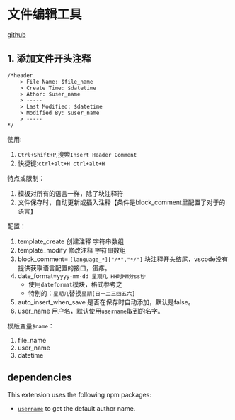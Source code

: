 # 文件编辑工具
[github](https://github.com/treert/vscode-plugins/tree/master/FileEditorUtils)

## 1. 添加文件开头注释
```
/*header
    > File Name: $file_name
    > Create Time: $datetime
    > Athor: $user_name
    > -----
    > Last Modified: $datetime
    > Modified By: $user_name
    > -----
*/
```
使用:
1. `Ctrl+Shift+P`,搜索`Insert Header Comment`
2. 快捷键:`ctrl+alt+H ctrl+alt+H`

特点或限制：
1. 模板对所有的语言一样，除了块注释符
2. 文件保存时，自动更新或插入注释【条件是block_comment里配置了对于的语言】

配置：
1. template_create 创建注释 字符串数组
2. template_modify 修改注释 字符串数组
3. block_comment= `[language_*]["/*","*/"]` 块注释开头结尾，vscode没有提供获取语言配置的接口，蛋疼。
4. date_format=`yyyy-mm-dd 星期几 HH时MM分ss秒`
    - 使用`dateformat`模块，格式参考之
    - 特别的：`星期几`替换`星期[日一二三四五六]`
5. auto_insert_when_save 是否在保存时自动添加，默认是false。
6. user_name 用户名，默认使用`username`取到的名字。

模版变量`$name`：
1. file_name
2. user_name
3. datetime

## dependencies

This extension uses the following npm packages:
* [`username`](https://github.com/sindresorhus/username) to get the default author name.


